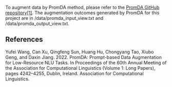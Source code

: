 To augment data by PromDA method, please refer to the [PromDA GitHub repository](https://github.com/GaryYufei/PromDA)[[1]](#1).
The augmentation outcomes generated by PromDA for this project are in /data/promda_input_view.txt and /data/promda_output_view.txt. 

## References
Yufei Wang, Can Xu, Qingfeng Sun, Huang Hu, Chongyang Tao, Xiubo Geng, and Daxin Jiang. 2022. PromDA: Prompt-based Data Augmentation for Low-Resource NLU Tasks. In Proceedings of the 60th Annual Meeting of the Association for Computational Linguistics (Volume 1: Long Papers), pages 4242–4255, Dublin, Ireland. Association for Computational Linguistics.

